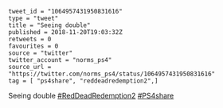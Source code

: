 ```
tweet_id = "1064957431950831616"
type = "tweet"
title = "Seeing double"
published = 2018-11-20T19:03:32Z
retweets = 0
favourites = 0
source = "twitter"
twitter_account = "norms_ps4"
source_url = "https://twitter.com/norms_ps4/status/1064957431950831616"
tag = [ "ps4share", "reddeadredemption2",]
```

Seeing double [#RedDeadRedemption2](/tags/reddeadredemption2/) [#PS4share](/tags/ps4share/)

<p class='image'><img src='http://mnf.m17s.net/2018/11/20/Dsd9I2hXgAAq3mO.jpg' alt=''></p>


